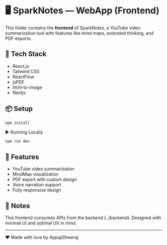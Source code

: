 # 🖥️ SparkNotes — WebApp (Frontend)

This folder contains the **frontend** of SparkNotes, a YouTube video summarization tool with features like mind maps, extended thinking, and PDF exports.

## 🚀 Tech Stack
- React.js
- Tailwind CSS
- ReactFlow
- jsPDF
- html-to-image
- Nextjs

## 📦 Setup
```bash
npm install
```
▶️ Running Locally
```bash
npm run dev
```

## 📂 Features

- YouTube video summarization
- MindMap visualization
- PDF export with custom design
- Voice narration support
- Fully responsive design

## 📄 Notes
This frontend consumes APIs from the backend (../backend).
Designed with minimal UI and optimal UX in mind.

---

❤️ Made with love by AppajiDheeraj
